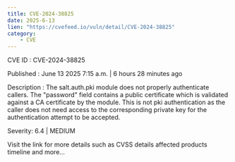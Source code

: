 ```yaml
---
title: CVE-2024-38825
date: 2025-6-13
lien: "https://cvefeed.io/vuln/detail/CVE-2024-38825"
category:
    - CVE
---
```


CVE ID : CVE-2024-38825

Published :  June 13
2025
7:15 a.m. | 6 hours
28 minutes ago

Description : The salt.auth.pki module does not properly authenticate callers. The "password" field contains a public certificate which is validated against a CA certificate by the module. This is not pki authentication
as the caller does not need access to the corresponding private key for the authentication attempt to be accepted.

Severity: 6.4 | MEDIUM

Visit the link for more details
such as CVSS details
affected products
timeline
and more...
